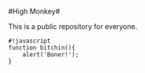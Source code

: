 #High Monkey#

This is a public repository for everyone.



    #!javascript
    function bitchin(){
        alert('Boner!');
    }

